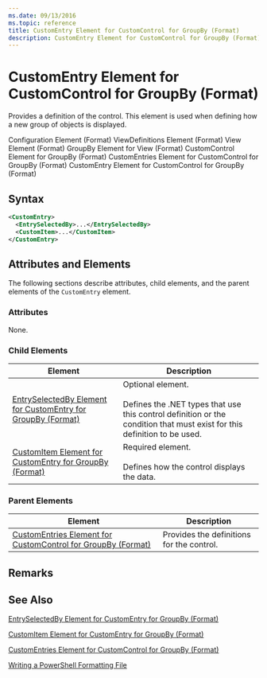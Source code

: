 ```yaml
---
ms.date: 09/13/2016
ms.topic: reference
title: CustomEntry Element for CustomControl for GroupBy (Format)
description: CustomEntry Element for CustomControl for GroupBy (Format)
---
```

# CustomEntry Element for CustomControl for GroupBy (Format)

Provides a definition of the control. This element is used when defining how a new group of objects is displayed.

Configuration Element (Format)
ViewDefinitions Element (Format)
View Element (Format)
GroupBy Element for View (Format)
CustomControl Element for GroupBy (Format)
CustomEntries Element for CustomControl for GroupBy (Format)
CustomEntry Element for CustomControl for GroupBy (Format)

## Syntax

```xml
<CustomEntry>
  <EntrySelectedBy>...</EntrySelectedBy>
  <CustomItem>...</CustomItem>
</CustomEntry>
```

## Attributes and Elements

The following sections describe attributes, child elements, and the parent elements of the `CustomEntry` element.

### Attributes

None.

### Child Elements

|Element|Description|
|-------------|-----------------|
|[EntrySelectedBy Element for CustomEntry for GroupBy (Format)](./entryselectedby-element-for-customentry-for-groupby-format.md)|Optional element.<br /><br /> Defines the .NET types that use this control definition or the condition that must exist for this definition to be used.|
|[CustomItem Element for CustomEntry for GroupBy (Format)](./customitem-element-for-customentry-for-groupby-format.md)|Required element.<br /><br /> Defines how the control displays the data.|

### Parent Elements

|Element|Description|
|-------------|-----------------|
|[CustomEntries Element for CustomControl for GroupBy (Format)](./customentries-element-for-customcontrol-for-groupby-format.md)|Provides the definitions for the control.|

## Remarks

## See Also

[EntrySelectedBy Element for CustomEntry for GroupBy (Format)](./entryselectedby-element-for-customentry-for-groupby-format.md)

[CustomItem Element for CustomEntry for GroupBy (Format)](./customitem-element-for-customentry-for-groupby-format.md)

[CustomEntries Element for CustomControl for GroupBy (Format)](./customentries-element-for-customcontrol-for-groupby-format.md)

[Writing a PowerShell Formatting File](./writing-a-powershell-formatting-file.md)
